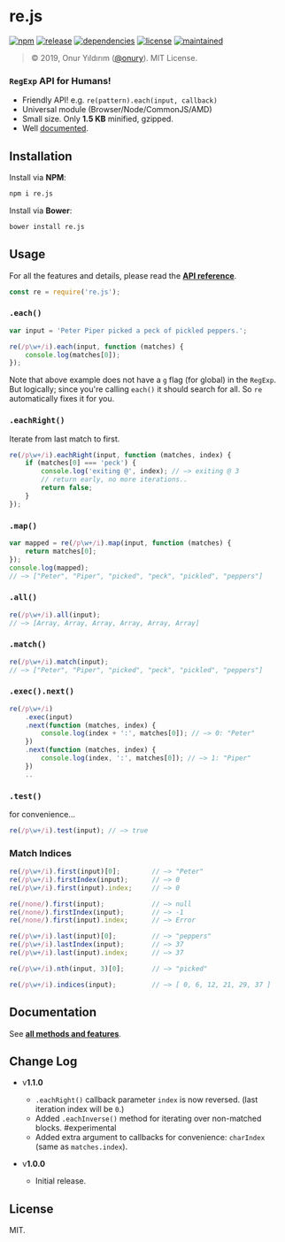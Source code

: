 # re.js

[![npm](http://img.shields.io/npm/v/re.js.svg)](https://www.npmjs.com/package/re.js)
[![release](https://img.shields.io/github/release/onury/re.svg)](https://github.com/onury/re)
[![dependencies](https://david-dm.org/onury/re.svg)](https://david-dm.org/onury/re)
[![license](http://img.shields.io/npm/l/re.svg)](https://github.com/onury/re/blob/master/LICENSE)
[![maintained](https://img.shields.io/maintenance/yes/2019.svg)](https://github.com/onury/re/graphs/commit-activity)  

> © 2019, Onur Yıldırım ([@onury](https://github.com/onury)). MIT License.

### `RegExp` API for Humans!  

- Friendly API! e.g. `re(pattern).each(input, callback)`
- Universal module (Browser/Node/CommonJS/AMD)
- Small size. Only **1.5 KB** minified, gzipped.
- Well [documented][docs].

## Installation

Install via **NPM**:
```sh
npm i re.js
```
Install via **Bower**:
```sh
bower install re.js
```

## Usage
For all the features and details, please read the [**API reference**][docs].
```js
const re = require('re.js');
```

### `.each()`

```js
var input = 'Peter Piper picked a peck of pickled peppers.';

re(/p\w+/i).each(input, function (matches) {
    console.log(matches[0]);
});
```
Note that above example does not have a `g` flag (for global) in the `RegExp`. But logically; since you're calling `each()` it should search for all. So `re` automatically fixes it for you.

### `.eachRight()`
Iterate from last match to first.

```js
re(/p\w+/i).eachRight(input, function (matches, index) {
    if (matches[0] === 'peck') {
        console.log('exiting @', index); // —> exiting @ 3
        // return early, no more iterations..
        return false;
    }
});
```

### `.map()`

```js
var mapped = re(/p\w+/i).map(input, function (matches) {
    return matches[0];
});
console.log(mapped);
// —> ["Peter", "Piper", "picked", "peck", "pickled", "peppers"]
```

### `.all()`

```js
re(/p\w+/i).all(input);
// —> [Array, Array, Array, Array, Array, Array]
```

### `.match()`

```js
re(/p\w+/i).match(input);
// —> ["Peter", "Piper", "picked", "peck", "pickled", "peppers"]
```

### `.exec().next()`

```js
re(/p\w+/i)
    .exec(input)
    .next(function (matches, index) {
        console.log(index + ':', matches[0]); // —> 0: "Peter"
    })
    .next(function (matches, index) {
        console.log(index, ':', matches[0]); // —> 1: "Piper"
    })
    ..
```

### `.test()`
for convenience...
```js
re(/p\w+/i).test(input); // —> true
```

### Match Indices

```js
re(/p\w+/i).first(input)[0];        // —> "Peter"
re(/p\w+/i).firstIndex(input);      // —> 0
re(/p\w+/i).first(input).index;     // —> 0

re(/none/).first(input);            // —> null
re(/none/).firstIndex(input);       // —> -1
re(/none/).first(input).index;      // —> Error

re(/p\w+/i).last(input)[0];         // —> "peppers"
re(/p\w+/i).lastIndex(input);       // —> 37
re(/p\w+/i).last(input).index;      // —> 37

re(/p\w+/i).nth(input, 3)[0];       // —> "picked"

re(/p\w+/i).indices(input);         // —> [ 0, 6, 12, 21, 29, 37 ]
```

## Documentation

See [**all methods and features**][docs].

[docs]:https://onury.github.io/re/?api=re

## Change Log

- v**1.1.0**
    + `.eachRight()` callback parameter `index` is now reversed. (last iteration index will be `0`.)
    + Added `.eachInverse()` method for iterating over non-matched blocks. #experimental
    + Added extra argument to callbacks for convenience: `charIndex` (same as `matches.index`).

- v**1.0.0**
    + Initial release.

## License

MIT.
